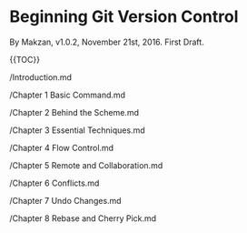 # Beginning Git Version Control

By Makzan, v1.0.2, November 21st, 2016. First Draft.

{{TOC}}

/Introduction.md

/Chapter 1 Basic Command.md

/Chapter 2 Behind the Scheme.md

/Chapter 3 Essential Techniques.md

/Chapter 4 Flow Control.md

/Chapter 5 Remote and Collaboration.md

/Chapter 6 Conflicts.md

/Chapter 7 Undo Changes.md

/Chapter 8 Rebase and Cherry Pick.md
